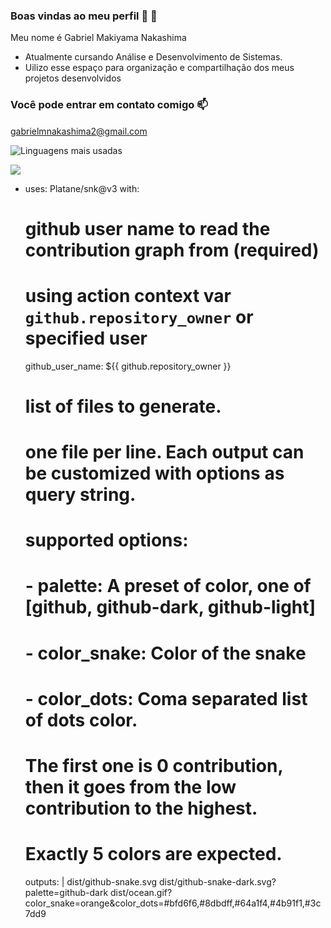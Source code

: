 ### Boas vindas ao meu perfil 🤙 👋

Meu nome é Gabriel Makiyama Nakashima

- Atualmente cursando Análise e Desenvolvimento de Sistemas.
- Uilizo esse espaço para organização e compartilhação dos meus projetos desenvolvidos

### Você pode entrar em contato comigo 📫

gabrielmnakashima2@gmail.com <img src="https://cdn.worldvectorlogo.com/logos/official-gmail-icon-2020-.svg" width="15">

![Linguagens mais usadas](https://github-readme-stats.vercel.app/api/top-langs/?username=nakashima1231)



![](https://media2.giphy.com/media/v1.Y2lkPTc5MGI3NjExemRqdHpqN3Qyc2NrbDhnMjJka2NseDE3cmNweGFsb2lzYm85cjRyZCZlcD12MV9pbnRlcm5hbF9naWZfYnlfaWQmY3Q9Zw/JIX9t2j0ZTN9S/giphy.gif)




- uses: Platane/snk@v3
  with:
    # github user name to read the contribution graph from (**required**)
    # using action context var `github.repository_owner` or specified user
    github_user_name: ${{ github.repository_owner }}

    # list of files to generate.
    # one file per line. Each output can be customized with options as query string.
    #
    #  supported options:
    #  - palette:     A preset of color, one of [github, github-dark, github-light]
    #  - color_snake: Color of the snake
    #  - color_dots:  Coma separated list of dots color.
    #                 The first one is 0 contribution, then it goes from the low contribution to the highest.
    #                 Exactly 5 colors are expected.
    outputs: |
      dist/github-snake.svg
      dist/github-snake-dark.svg?palette=github-dark
      dist/ocean.gif?color_snake=orange&color_dots=#bfd6f6,#8dbdff,#64a1f4,#4b91f1,#3c7dd9
